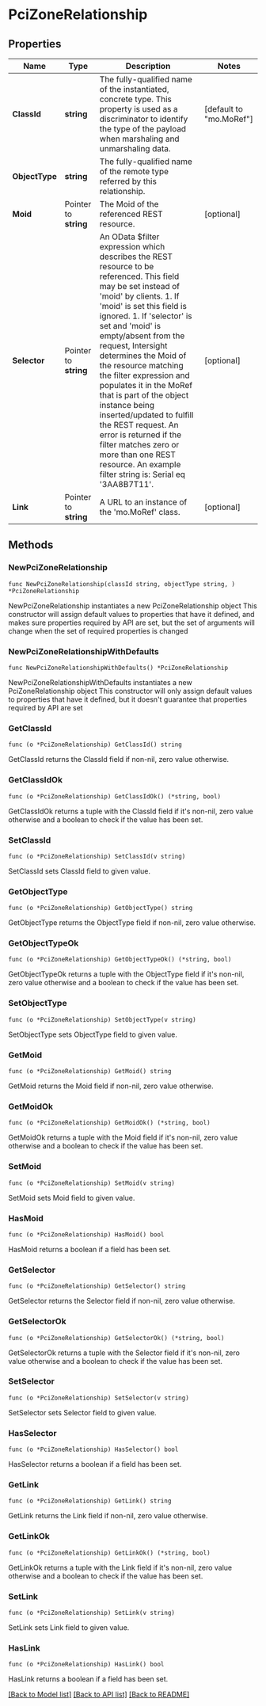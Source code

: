 # PciZoneRelationship

## Properties

Name | Type | Description | Notes
------------ | ------------- | ------------- | -------------
**ClassId** | **string** | The fully-qualified name of the instantiated, concrete type. This property is used as a discriminator to identify the type of the payload when marshaling and unmarshaling data. | [default to "mo.MoRef"]
**ObjectType** | **string** | The fully-qualified name of the remote type referred by this relationship. | 
**Moid** | Pointer to **string** | The Moid of the referenced REST resource. | [optional] 
**Selector** | Pointer to **string** | An OData $filter expression which describes the REST resource to be referenced. This field may be set instead of &#39;moid&#39; by clients. 1. If &#39;moid&#39; is set this field is ignored. 1. If &#39;selector&#39; is set and &#39;moid&#39; is empty/absent from the request, Intersight determines the Moid of the resource matching the filter expression and populates it in the MoRef that is part of the object instance being inserted/updated to fulfill the REST request. An error is returned if the filter matches zero or more than one REST resource. An example filter string is: Serial eq &#39;3AA8B7T11&#39;. | [optional] 
**Link** | Pointer to **string** | A URL to an instance of the &#39;mo.MoRef&#39; class. | [optional] 

## Methods

### NewPciZoneRelationship

`func NewPciZoneRelationship(classId string, objectType string, ) *PciZoneRelationship`

NewPciZoneRelationship instantiates a new PciZoneRelationship object
This constructor will assign default values to properties that have it defined,
and makes sure properties required by API are set, but the set of arguments
will change when the set of required properties is changed

### NewPciZoneRelationshipWithDefaults

`func NewPciZoneRelationshipWithDefaults() *PciZoneRelationship`

NewPciZoneRelationshipWithDefaults instantiates a new PciZoneRelationship object
This constructor will only assign default values to properties that have it defined,
but it doesn't guarantee that properties required by API are set

### GetClassId

`func (o *PciZoneRelationship) GetClassId() string`

GetClassId returns the ClassId field if non-nil, zero value otherwise.

### GetClassIdOk

`func (o *PciZoneRelationship) GetClassIdOk() (*string, bool)`

GetClassIdOk returns a tuple with the ClassId field if it's non-nil, zero value otherwise
and a boolean to check if the value has been set.

### SetClassId

`func (o *PciZoneRelationship) SetClassId(v string)`

SetClassId sets ClassId field to given value.


### GetObjectType

`func (o *PciZoneRelationship) GetObjectType() string`

GetObjectType returns the ObjectType field if non-nil, zero value otherwise.

### GetObjectTypeOk

`func (o *PciZoneRelationship) GetObjectTypeOk() (*string, bool)`

GetObjectTypeOk returns a tuple with the ObjectType field if it's non-nil, zero value otherwise
and a boolean to check if the value has been set.

### SetObjectType

`func (o *PciZoneRelationship) SetObjectType(v string)`

SetObjectType sets ObjectType field to given value.


### GetMoid

`func (o *PciZoneRelationship) GetMoid() string`

GetMoid returns the Moid field if non-nil, zero value otherwise.

### GetMoidOk

`func (o *PciZoneRelationship) GetMoidOk() (*string, bool)`

GetMoidOk returns a tuple with the Moid field if it's non-nil, zero value otherwise
and a boolean to check if the value has been set.

### SetMoid

`func (o *PciZoneRelationship) SetMoid(v string)`

SetMoid sets Moid field to given value.

### HasMoid

`func (o *PciZoneRelationship) HasMoid() bool`

HasMoid returns a boolean if a field has been set.

### GetSelector

`func (o *PciZoneRelationship) GetSelector() string`

GetSelector returns the Selector field if non-nil, zero value otherwise.

### GetSelectorOk

`func (o *PciZoneRelationship) GetSelectorOk() (*string, bool)`

GetSelectorOk returns a tuple with the Selector field if it's non-nil, zero value otherwise
and a boolean to check if the value has been set.

### SetSelector

`func (o *PciZoneRelationship) SetSelector(v string)`

SetSelector sets Selector field to given value.

### HasSelector

`func (o *PciZoneRelationship) HasSelector() bool`

HasSelector returns a boolean if a field has been set.

### GetLink

`func (o *PciZoneRelationship) GetLink() string`

GetLink returns the Link field if non-nil, zero value otherwise.

### GetLinkOk

`func (o *PciZoneRelationship) GetLinkOk() (*string, bool)`

GetLinkOk returns a tuple with the Link field if it's non-nil, zero value otherwise
and a boolean to check if the value has been set.

### SetLink

`func (o *PciZoneRelationship) SetLink(v string)`

SetLink sets Link field to given value.

### HasLink

`func (o *PciZoneRelationship) HasLink() bool`

HasLink returns a boolean if a field has been set.


[[Back to Model list]](../README.md#documentation-for-models) [[Back to API list]](../README.md#documentation-for-api-endpoints) [[Back to README]](../README.md)


